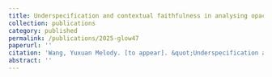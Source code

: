 ```yaml
---
title: Underspecification and contextual faithfulness in analysing opacity with OT and rule-based serialism
collection: publications
category: published
permalink: /publications/2025-glow47
paperurl: ''
citation: 'Wang, Yuxuan Melody. [to appear]. &quot;Underspecification and contextual faithfulness in analysing opacity with OT and rule-based serialism.&quot; <i>Proceedings of GLOW 47</i>'
abstract: ''
---
```

